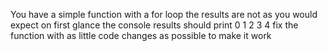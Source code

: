 You have a simple function with a for loop
the results are not as you would expect on first glance
the console results should print 0 1 2 3 4
fix the function with as little code changes as possible to make it work


